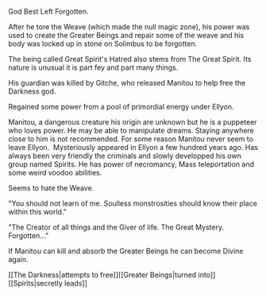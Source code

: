 God Best Left Forgotten.

After he tore the Weave (which made the null magic zone), his power was used to create the Greater Beings and repair some of the weave and his body was locked up in stone on Solimbus to be forgotten.

The being called Great Spirit's Hatred also stems from The Great Spirit. Its nature is unusual it is part fey and part many things.

His guardian was killed by Gitche, who released Manitou to help free the Darkness god.

Regained some power from a pool of primordial energy under Ellyon.

Manitou, a dangerous creature his origin are unknown but he is a puppeteer who loves power. He may be able to manipulate dreams. Staying anywhere close to him is not recommended. For some reason Manitou never seem to leave Ellyon. 
Mysteriously appeared in Ellyon a few hundred years ago. Has always been very friendly the criminals and slowly developped his own group named Spirits. He has power of necromancy, Mass teleportation and some weird voodoo abilities.

Seems to hate the Weave.

"You should not learn of me. Soulless monstrosities should know their place within this world."

"The Creator of all things and the Giver of life. The Great Mystery. Forgotten..."

If Manitou can kill and absorb the Greater Beings he can become Divine again.

[[The Darkness|attempts to free]][[Greater Beings|turned into]][[Spirits|secretly leads]]